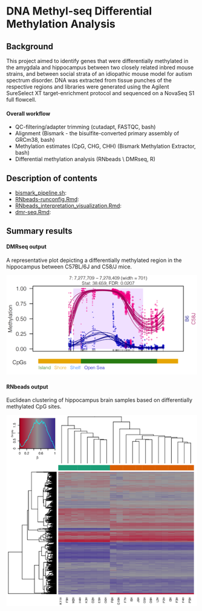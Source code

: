 # DNA Methyl-seq Differential Methylation Analysis

## Background 

This project aimed to identify genes that were differentially methylated in the amygdala and hippocampus between two closely related inbred mouse strains, and between social strata of an idiopathic mouse model for autism spectrum disorder. DNA was extracted from tissue punches of the respective regions and libraries were generated using the Agilent SureSelect XT target-enrichment protocol and sequenced on a NovaSeq S1 full flowcell. 

#### Overall workflow
- QC-filtering/adapter trimming (cutadapt, FASTQC, bash)
- Alignment (Bismark - the bisulfite-converted primary assembly of GRCm38, bash)
- Methylation estimates (CpG, CHG, CHH) (Bismark Methylation Extractor, bash)
- Differential methylation analysis (RNbeads \ DMRseq, R)

## Description of contents
- [bismark_pipeline.sh](https://github.com/stephen-siecinski/social_behavior_in_mice/blob/main/methyl-seq/bismark_pipeline.sh):
- [RNbeads-runconfig.Rmd](https://github.com/stephen-siecinski/social_behavior_in_mice/blob/main/methyl-seq/RNbeads-runconfig.Rmd):
- [RNbeads_interpretation_visualization.Rmd](https://github.com/stephen-siecinski/social_behavior_in_mice/blob/main/methyl-seq/RNbeads_interpretation_visualization.Rmd):
- [dmr-seq.Rmd](https://github.com/stephen-siecinski/social_behavior_in_mice/blob/main/methyl-seq/dmr-seq.Rmd):

## Summary results

#### DMRseq output
A representative plot depicting a differentially methylated region in the hippocampus between C57BL/6J and C58/J mice. 

<img src="https://github.com/stephen-siecinski/social_behavior_in_mice/blob/main/methyl-seq/dmr.png" width="800">

#### RNbeads output
Euclidean clustering of hippocampus brain samples based on differentially methylated CpG sites.

<img src="https://github.com/stephen-siecinski/social_behavior_in_mice/blob/main/methyl-seq/mouse_methyl_cluster.png" width="800">
